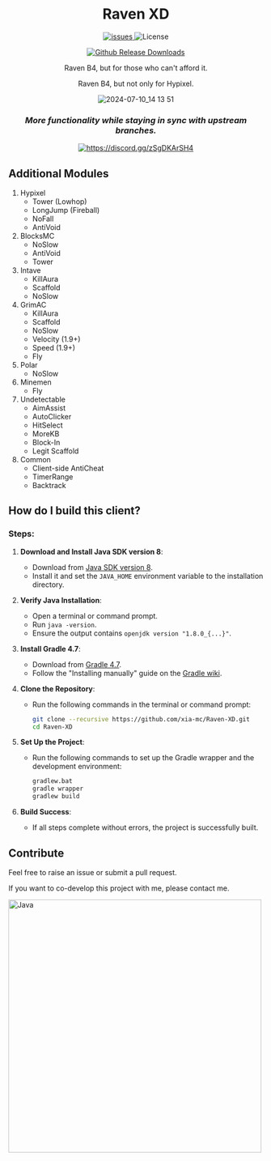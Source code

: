 
<div align="center">
  
# Raven XD
<p align="center">
    <a href="https://github.com/xia-mc/Raven-bS/issues">
      <img src="https://img.shields.io/github/issues/xia-mc/Raven-bS?style=flat" alt="issues" />
    </a>
    <img src="https://img.shields.io/badge/license-GPLV3-green" alt="License">
</p>

[![Github Release Downloads](https://img.shields.io/github/downloads/xia-mc/Raven-bS/total?label=Github%20Release%20Downloads&style=flat-square)](https://github.com/xia-mc/Raven-bS/releases)
<!--
[![CurseForge Downloads](http://cf.way2muchnoise.eu/997222.svg?badge_style=flat)](https://www.curseforge.com/minecraft/mc-mods/cheatdetector)
[![Modrinth Downloads](https://img.shields.io/modrinth/dt/QNVaUzHT?label=Modrinth%20Downloads&logo=Modrinth%20Downloads&style=flat-square)](https://modrinth.com/mod/cheatdetector)
-->

Raven B4, but for those who can't afford it.

Raven B4, but not only for Hypixel.

![2024-07-10_14 13 51](https://github.com/xia-mc/Raven-XD/assets/108219418/15470b4f-b29d-49a5-8396-1c1d4bd315a1)

### ***More functionality while staying in sync with upstream branches.***

<a href="https://discord.gg/zSgDKArSH4"><img src="https://invidget.switchblade.xyz/zSgDKArSH4" alt="https://discord.gg/zSgDKArSH4"/></a><br>
</div>

## Additional Modules
 1. Hypixel
    - Tower (Lowhop)
    - LongJump (Fireball)
    - NoFall
    - AntiVoid
 2. BlocksMC
    - NoSlow
    - AntiVoid
    - Tower
 3. Intave
    - KillAura
    - Scaffold
    - NoSlow
 4. GrimAC
    - KillAura
    - Scaffold
    - NoSlow
    - Velocity (1.9+)
    - Speed (1.9+)
    - Fly
 5. Polar
    - NoSlow
 6. Minemen
    - Fly
 6. Undetectable
    - AimAssist
    - AutoClicker
    - HitSelect
    - MoreKB
    - Block-In
    - Legit Scaffold
 7. Common
    - Client-side AntiCheat
    - TimerRange
    - Backtrack

## How do I build this client?

### Steps:

1. **Download and Install Java SDK version 8**:
   - Download from [Java SDK version 8](https://adoptium.net/en-GB/temurin/releases/?version=8).
   - Install it and set the `JAVA_HOME` environment variable to the installation directory.

2. **Verify Java Installation**:
   - Open a terminal or command prompt.
   - Run `java -version`.
   - Ensure the output contains `openjdk version "1.8.0_{...}"`.

3. **Install Gradle 4.7**:
   - Download from [Gradle 4.7](https://gradle.org/next-steps/?version=4.7&format=bin).
   - Follow the "Installing manually" guide on the [Gradle wiki](https://gradle.org/install).

4. **Clone the Repository**:
   - Run the following commands in the terminal or command prompt:
     ```bash
     git clone --recursive https://github.com/xia-mc/Raven-XD.git
     cd Raven-XD
     ```

5. **Set Up the Project**:
   - Run the following commands to set up the Gradle wrapper and the development environment:
     ```bash
     gradlew.bat
     gradle wrapper
     gradlew build
     ```

6. **Build Success**:
   - If all steps complete without errors, the project is successfully built.


## Contribute
Feel free to raise an issue or submit a pull request.

If you want to co-develop this project with me, please contact me.

<img src="https://github.com/SAWARATSUKI/KawaiiLogos/blob/main/IntelliJ IDEA/IntelliJ IDEA.png" alt="Java" width="500" />
